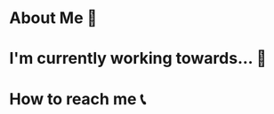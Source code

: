 # About Me :open_book:
# I'm currently working towards... :scroll:
# How to reach me :telephone_receiver:
